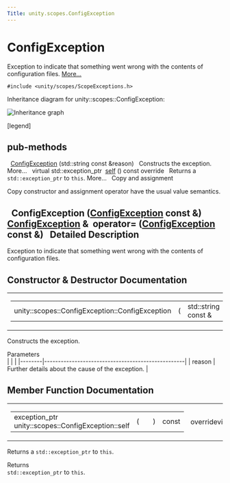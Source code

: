 ```yaml
---
Title: unity.scopes.ConfigException
---
```

        
ConfigException
===============

Exception to indicate that something went wrong with the contents of configuration files. [More...](#details)

`#include <unity/scopes/ScopeExceptions.h>`

Inheritance diagram for unity::scopes::ConfigException:

![Inheritance graph](https://developer.ubuntu.com/static/devportal_uploaded/2d0e1be9-2d2f-4593-ab4f-f89daedf5014-api/scopes/cpp/sdk-15.04/unity.scopes.ConfigException/classunity_1_1scopes_1_1_config_exception__inherit__graph.png)

<span class="legend">\[legend\]</span>

pub-methods
------------------------------------------------------

 
<a href="#a5478ebe647b1aa386d17fa079f573cb3">ConfigException</a> (std::string const &reason)
 
Constructs the exception. More...
 
virtual std::exception\_ptr 
<a href="#a413ff3265dff664dabae83f73a58c58b">self</a> () const override
 
Returns a `std::exception_ptr` to `this`. More...
 
Copy and assignment

Copy constructor and assignment operator have the usual value semantics.

 
**ConfigException** (<a href="index.html">ConfigException</a> const &)
 
<a href="index.html">ConfigException</a> & 
**operator=** (<a href="index.html">ConfigException</a> const &)
 
<span id="details"></span>
Detailed Description
--------------------

Exception to indicate that something went wrong with the contents of configuration files.

Constructor & Destructor Documentation
--------------------------------------

<span id="a5478ebe647b1aa386d17fa079f573cb3" class="anchor"></span>
<table>
<colgroup>
<col width="50%" />
<col width="50%" />
</colgroup>
<tbody>
<tr class="odd">
<td><table>
<tbody>
<tr class="odd">
<td>unity::scopes::ConfigException::ConfigException</td>
<td>(</td>
<td>std::string const &amp; </td>
<td><em>reason</em></td>
<td>)</td>
<td></td>
</tr>
</tbody>
</table></td>
<td><span class="mlabels"><span class="mlabel">explicit</span></span></td>
</tr>
</tbody>
</table>

Constructs the exception.

Parameters  
|        |                                                   |
|--------|---------------------------------------------------|
| reason | Further details about the cause of the exception. |

Member Function Documentation
-----------------------------

<span id="a413ff3265dff664dabae83f73a58c58b" class="anchor"></span>
<table>
<colgroup>
<col width="50%" />
<col width="50%" />
</colgroup>
<tbody>
<tr class="odd">
<td><table>
<tbody>
<tr class="odd">
<td>exception_ptr unity::scopes::ConfigException::self</td>
<td>(</td>
<td></td>
<td>)</td>
<td>const</td>
</tr>
</tbody>
</table></td>
<td><span class="mlabels"><span class="mlabel">override</span><span class="mlabel">virtual</span></span></td>
</tr>
</tbody>
</table>

Returns a `std::exception_ptr` to `this`.

Returns  
`std::exception_ptr` to `this`.

